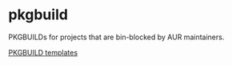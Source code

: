 # pkgbuild

PKGBUILDs for projects that are bin-blocked by AUR maintainers.

[PKGBUILD templates](./.pkgbuild-templates)
